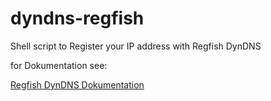 # dyndns-regfish
Shell script to Register your IP address with Regfish DynDNS

for Dokumentation see:

[Regfish DynDNS Dokumentation](https://www.regfish.de/domains/dyndns/dokumentation)
